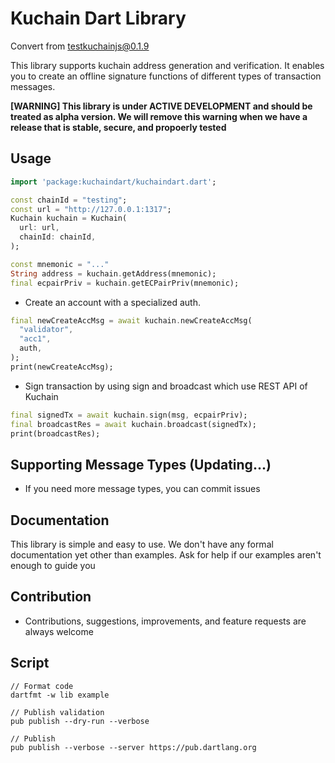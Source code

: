 # Kuchain Dart Library 

Convert from [testkuchainjs@0.1.9](https://www.npmjs.com/package/testkuchainjs)

This library supports kuchain address generation and verification. It enables you to create an offline signature functions of different types of transaction messages. 

**[WARNING] This library is under ACTIVE DEVELOPMENT and should be treated as alpha version. We will remove this warning when we have a release that is stable, secure, and propoerly tested** 

## Usage

```dart
import 'package:kuchaindart/kuchaindart.dart';

const chainId = "testing";
const url = "http://127.0.0.1:1317";
Kuchain kuchain = Kuchain(
  url: url,
  chainId: chainId,
);

const mnemonic = "..."
String address = kuchain.getAddress(mnemonic);
final ecpairPriv = kuchain.getECPairPriv(mnemonic);
```

- Create an account with a specialized auth.

```dart
final newCreateAccMsg = await kuchain.newCreateAccMsg(
  "validator",
  "acc1",
  auth,
);
print(newCreateAccMsg);
```

- Sign transaction by using sign and broadcast which use REST API of Kuchain

```dart
final signedTx = await kuchain.sign(msg, ecpairPriv);
final broadcastRes = await kuchain.broadcast(signedTx);
print(broadcastRes);
```

## Supporting Message Types (Updating...)
- If you need more message types, you can commit issues

## Documentation

This library is simple and easy to use. We don't have any formal documentation yet other than examples. Ask for help if our examples aren't enough to guide you

## Contribution

- Contributions, suggestions, improvements, and feature requests are always welcome

## Script
```
// Format code
dartfmt -w lib example

// Publish validation
pub publish --dry-run --verbose

// Publish
pub publish --verbose --server https://pub.dartlang.org
```